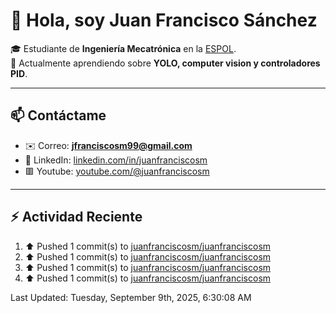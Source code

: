 # 👋 Hola, soy Juan Francisco Sánchez  

🎓 Estudiante de **Ingeniería Mecatrónica** en la [ESPOL](https://www.espol.edu.ec).  
🌱 Actualmente aprendiendo sobre **YOLO, computer vision y controladores PID**.  

---

## 📫 Contáctame
- ✉️ Correo: **jfranciscosm99@gmail.com**  
- 💼 LinkedIn: [linkedin.com/in/juanfranciscosm](https://linkedin.com/in/juanfranciscosm)
- 🟥 Youtube: [youtube.com/@juanfranciscosm](https://www.youtube.com/@juanfranciscosm)

---

## :zap: Actividad Reciente
<!--RECENT_ACTIVITY:start-->
1. ⬆️ Pushed 1 commit(s) to [juanfranciscosm/juanfranciscosm](https://github.com/juanfranciscosm/juanfranciscosm)<br>
2. ⬆️ Pushed 1 commit(s) to [juanfranciscosm/juanfranciscosm](https://github.com/juanfranciscosm/juanfranciscosm)<br>
3. ⬆️ Pushed 1 commit(s) to [juanfranciscosm/juanfranciscosm](https://github.com/juanfranciscosm/juanfranciscosm)<br>
4. ⬆️ Pushed 1 commit(s) to [juanfranciscosm/juanfranciscosm](https://github.com/juanfranciscosm/juanfranciscosm)<br>
<!--RECENT_ACTIVITY:end-->
<!--RECENT_ACTIVITY:last_update-->
Last Updated: Tuesday, September 9th, 2025, 6:30:08 AM
<!--RECENT_ACTIVITY:last_update_end-->
